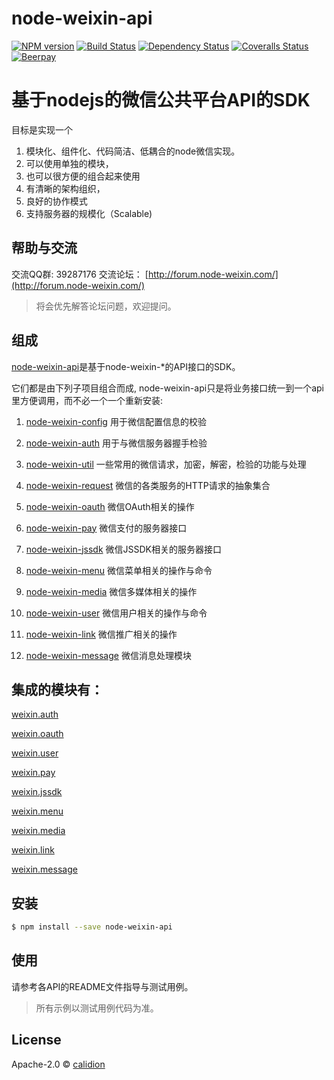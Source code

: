 # node-weixin-api 

[![NPM version][npm-image]][npm-url] [![Build Status][travis-image]][travis-url] [![Dependency Status][daviddm-image]][daviddm-url] [![Coveralls Status][coveralls-image]][coveralls-url] [![Beerpay](https://beerpay.io/node-weixin/node-weixin-api/badge.svg?style=flat-square)](https://beerpay.io/node-weixin/node-weixin-api)

# 基于nodejs的微信公共平台API的SDK

目标是实现一个

1. 模块化、组件化、代码简洁、低耦合的node微信实现。
2. 可以使用单独的模块，
3. 也可以很方便的组合起来使用
4. 有清晰的架构组织，
5. 良好的协作模式
6. 支持服务器的规模化（Scalable)

## 帮助与交流

交流QQ群: 39287176
交流论坛： [http://forum.node-weixin.com/](http://forum.node-weixin.com/)

> 将会优先解答论坛问题，欢迎提问。


## 组成

[node-weixin-api](https://github.com/node-weixin/node-weixin-api)是基于node-weixin-*的API接口的SDK。

 它们都是由下列子项目组合而成, node-weixin-api只是将业务接口统一到一个api里方便调用，而不必一个一个重新安装:

 1. [node-weixin-config](https://github.com/node-weixin/node-weixin-config)
    用于微信配置信息的校验

 2. [node-weixin-auth](https://github.com/node-weixin/node-weixin-auth)
    用于与微信服务器握手检验

 3. [node-weixin-util](https://github.com/node-weixin/node-weixin-util)
    一些常用的微信请求，加密，解密，检验的功能与处理

 4. [node-weixin-request](https://github.com/node-weixin/node-weixin-request)
    微信的各类服务的HTTP请求的抽象集合

 5. [node-weixin-oauth](https://github.com/node-weixin/node-weixin-oauth)
    微信OAuth相关的操作

 6. [node-weixin-pay](https://github.com/node-weixin/node-weixin-pay)
    微信支付的服务器接口

 7. [node-weixin-jssdk](https://github.com/node-weixin/node-weixin-jssdk)
    微信JSSDK相关的服务器接口

 8. [node-weixin-menu](https://github.com/node-weixin/node-weixin-menu)
    微信菜单相关的操作与命令

 9. [node-weixin-media](https://github.com/node-weixin/node-weixin-media)
    微信多媒体相关的操作

 10. [node-weixin-user](https://github.com/node-weixin/node-weixin-user)
    微信用户相关的操作与命令

 11. [node-weixin-link](https://github.com/node-weixin/node-weixin-link)
    微信推广相关的操作

 12. [node-weixin-message](https://github.com/node-weixin/node-weixin-message)
    微信消息处理模块

## 集成的模块有：

  [weixin.auth](https://github.com/node-weixin/node-weixin-auth)

  [weixin.oauth](https://github.com/node-weixin/node-weixin-oauth)

  [weixin.user](https://github.com/node-weixin/node-weixin-user)

  [weixin.pay](https://github.com/node-weixin/node-weixin-pay)

  [weixin.jssdk](https://github.com/node-weixin/node-weixin-jssdk)

  [weixin.menu](https://github.com/node-weixin/node-weixin-menu)

  [weixin.media](https://github.com/node-weixin/node-weixin-media)

  [weixin.link](https://github.com/node-weixin/node-weixin-link)

  [weixin.message](https://github.com/node-weixin/node-weixin-message)

## 安装

```sh
$ npm install --save node-weixin-api
```

## 使用

请参考各API的README文件指导与测试用例。
> 所有示例以测试用例代码为准。


## License

Apache-2.0 © [calidion](calidion.github.io)


[npm-image]: https://badge.fury.io/js/node-weixin-api.svg
[npm-url]: https://npmjs.org/package/node-weixin-api
[travis-image]: https://travis-ci.org/node-weixin/node-weixin-api.svg?branch=master
[travis-url]: https://travis-ci.org/node-weixin/node-weixin-api
[daviddm-image]: https://david-dm.org/node-weixin/node-weixin-api.svg?theme=shields.io
[daviddm-url]: https://david-dm.org/node-weixin/node-weixin-api
[coveralls-image]: https://coveralls.io/repos/node-weixin/node-weixin-api/badge.svg
[coveralls-url]: https://coveralls.io/r/node-weixin/node-weixin-api
